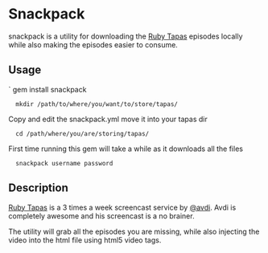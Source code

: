 # Snackpack

snackpack is a utility for downloading the [Ruby Tapas](http://rubytapas.com) episodes locally while
also making the episodes easier to consume.

## Usage

`  gem install snackpack

`  mkdir /path/to/where/you/want/to/store/tapas/`

Copy and edit the snackpack.yml move it into your tapas dir

`  cd /path/where/you/are/storing/tapas/`
  
First time running this gem will take a while as it downloads all the files

`  snackpack username password`

## Description

[Ruby Tapas](http://rubytapas.com) is a 3 times a week screencast service by [@avdi](https://twitter.com/avdi).
Avdi is completely awesome and his screencast is a no brainer.

The utility will grab all the episodes you are missing, while also injecting the
video into the html file using html5 video tags.
